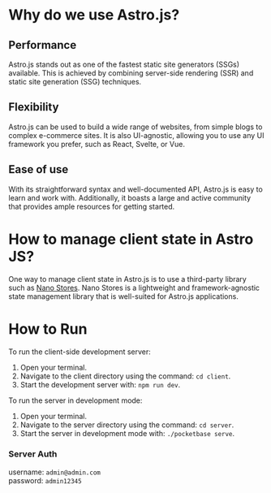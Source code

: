 # Why do we use Astro.js?

## Performance

Astro.js stands out as one of the fastest static site generators (SSGs) available. This is achieved by combining server-side rendering (SSR) and static site generation (SSG) techniques.

## Flexibility

Astro.js can be used to build a wide range of websites, from simple blogs to complex e-commerce sites. It is also UI-agnostic, allowing you to use any UI framework you prefer, such as React, Svelte, or Vue.

## Ease of use

With its straightforward syntax and well-documented API, Astro.js is easy to learn and work with. Additionally, it boasts a large and active community that provides ample resources for getting started.

# How to manage client state in Astro JS?

One way to manage client state in Astro.js is to use a third-party library such as [Nano Stores](https://github.com/nanostores/nanostores#nano-stores). Nano Stores is a lightweight and framework-agnostic state management library that is well-suited for Astro.js applications.

# How to Run

To run the client-side development server:

1. Open your terminal.
2. Navigate to the client directory using the command: `cd client`.
3. Start the development server with: `npm run dev`.

To run the server in development mode:

1. Open your terminal.
2. Navigate to the server directory using the command: `cd server`.
3. Start the server in development mode with: `./pocketbase serve`.

### Server Auth
username: `admin@admin.com`
<br>
password: `admin12345`
